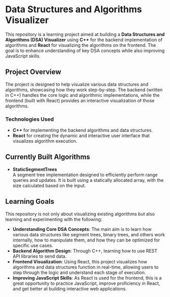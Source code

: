 # Data Structures and Algorithms Visualizer

This repository is a learning project aimed at building a **Data Structures and Algorithms (DSA) Visualizer** using **C++** for the backend implementation of algorithms and **React** for visualizing the algorithms on the frontend. The goal is to enhance understanding of key DSA concepts while also improving JavaScript skills.

## Project Overview

The project is designed to help visualize various data structures and algorithms, showcasing how they work step-by-step. The backend (written in C++) handles the core logic and algorithmic implementations, while the frontend (built with React) provides an interactive visualization of those algorithms.

### Technologies Used

- **C++** for implementing the backend algorithms and data structures.
- **React** for creating the dynamic and interactive user interface that visualizes algorithm execution.

## Currently Built Algorithms

- **StaticSegmentTrees**  
  A segment tree implementation designed to efficiently perform range queries and updates. It is built using a statically allocated array, with the size calculated based on the input.


## Learning Goals

This repository is not only about visualizing existing algorithms but also learning and experimenting with the following:

- **Understanding Core DSA Concepts**: The main aim is to learn how various data structures like segment trees, binary trees, and others work internally, how to manipulate them, and how they can be optimized for specific use cases.
- **Backend Algorithm Design**: Through C++, learning how to use REST API libraries to send data.
- **Frontend Visualization**: Using React, this project visualizes how algorithms and data structures function in real-time, allowing users to step through the logic and understand each stage of execution.
- **Improving JavaScript Skills**: As React is used for the frontend, this is a great opportunity to practice JavaScript, improve proficiency in React, and get better at building interactive web applications.
